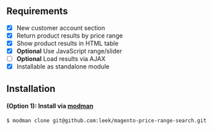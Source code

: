 ## Requirements

- [x] New customer account section
- [x] Return product results by price range
- [x] Show product results in HTML table
- [x] **Optional** Use JavaScript range/slider
- [ ] **Optional** Load results via AJAX
- [x] Installable as standalone module

## Installation

#### (Option 1): Install via [modman](https://github.com/colinmollenhour/modman)

```sh
$ modman clone git@github.com:leek/magento-price-range-search.git
```
